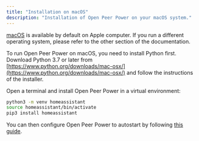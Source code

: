 ```yaml
---
title: "Installation on macOS"
description: "Installation of Open Peer Power on your macOS system."
---
```


[macOS](http://www.apple.com/macos/) is available by default on Apple computer. If you run a different operating system, please refer to the other section of the documentation.

To run Open Peer Power on macOS, you need to install Python first. Download Python 3.7 or later from [https://www.python.org/downloads/mac-osx/](https://www.python.org/downloads/mac-osx/) and follow the instructions of the installer.

Open a terminal and install Open Peer Power in a virtual environment:

```bash
python3 -m venv homeassistant
source homeassistant/bin/activate
pip3 install homeassistant
```

You can then configure Open Peer Power to autostart by following [this guide](/docs/autostart/macos/).
